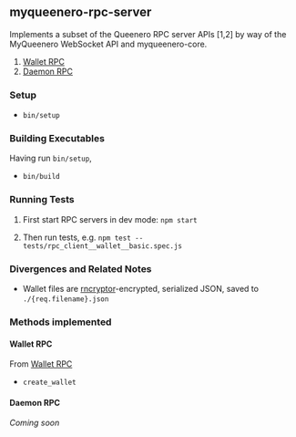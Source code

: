 ## myqueenero-rpc-server

Implements a subset of the Queenero RPC server APIs [1,2] by way of the MyQueenero WebSocket API and myqueenero-core.

1. [Wallet RPC](https://web.getmonero.org/resources/developer-guides/wallet-rpc.html)
2. [Daemon RPC](https://web.getmonero.org/resources/developer-guides/daemon-rpc.html)

### Setup

* `bin/setup`

### Building Executables

Having run `bin/setup`,

* `bin/build`

### Running Tests

1. First start RPC servers in dev mode: `npm start`

2. Then run tests, e.g. `npm test -- tests/rpc_client__wallet__basic.spec.js`

### Divergences and Related Notes

* Wallet files are [rncryptor](https://github.com/RNCryptor/RNCryptor)-encrypted, serialized JSON, saved to `./{req.filename}.json`

### Methods implemented

#### Wallet RPC

From [Wallet RPC](https://web.getmonero.org/resources/developer-guides/wallet-rpc.html)

* `create_wallet`


#### Daemon RPC

*Coming soon*
